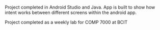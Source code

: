 Project completed in Android Studio and Java. 
App is built to show how intent works between different screens within the android app.

Project completed as a weekly lab for COMP 7000 at BCIT
